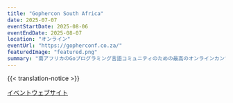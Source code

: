 ```yaml
---
title: "Gophercon South Africa"
date: 2025-07-07
eventStartDate: 2025-08-06
eventEndDate: 2025-08-07
location: "オンライン"
eventUrl: "https://gopherconf.co.za/"
featuredImage: "featured.png"
summary: "南アフリカのGoプログラミング言語コミュニティのための最高のオンラインカンファレンスで、開発者が学び、ネットワークを築くために集まります。"
---
```

{{< translation-notice >}}

[イベントウェブサイト](https://gopherconf.co.za/)
